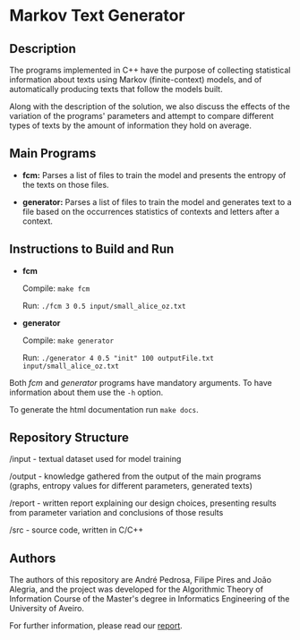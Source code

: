 # Markov Text Generator
 
## Description

The programs implemented in C++ have the purpose of collecting statistical information about texts using Markov (finite-context) models, and of automatically producing texts that follow the models built.

Along with the description of the solution, we also discuss the effects of the variation of the programs' parameters and attempt to compare different types of texts by the amount of information they hold on average.

## Main Programs

 - **fcm:** Parses a list of files to train the model and presents the entropy of the texts on those files.
 
 - **generator:** Parses a list of files to train the model and generates text to a file based on the occurrences statistics of contexts and letters after a context.

## Instructions to Build and Run 

- **fcm**

  Compile: `make fcm`
  
  Run:     `./fcm 3 0.5 input/small_alice_oz.txt`
  
- **generator**

  Compile: `make generator`
  
  Run:     `./generator 4 0.5 "init" 100 outputFile.txt input/small_alice_oz.txt`
  
Both *fcm* and *generator* programs have mandatory arguments. To have information
about them use the `-h` option.

To generate the html documentation run `make docs`.

## Repository Structure

/input      - textual dataset used for model training

/output     - knowledge gathered from the output of the main programs (graphs, entropy values for different parameters, generated texts)

/report     - written report explaining our design choices, presenting results from parameter variation and conclusions of those results

/src        - source code, written in C/C++

## Authors

The authors of this repository are André Pedrosa, Filipe Pires and João Alegria, and the project was developed for the Algorithmic Theory of Information Course of the Master's degree in Informatics Engineering of the University of Aveiro.

For further information, please read our [report](https://github.com/FilipePires98/MarkovTextGenerator/blob/master/report/report.pdf).
